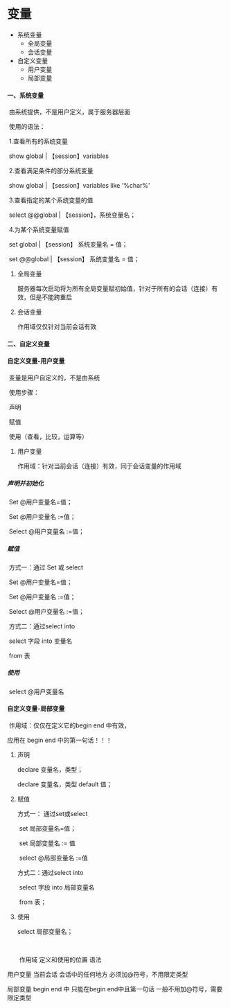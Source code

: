 # 变量

- 系统变量
  - 全局变量
  - 会话变量
- 自定义变量
  - 用户变量
  - 局部变量





#### 一、系统变量

​	由系统提供，不是用户定义，属于服务器层面

​	使用的语法：

​	1.查看所有的系统变量

​		show global | 【session】variables

​	2.查看满足条件的部分系统变量

​		show global | 【session】variables like '%char%'

​	3.查看指定的某个系统变量的值

​		select @@global | 【session】，系统变量名；

​	4.为某个系统变量赋值

​		set global | 【session】 系统变量名 = 值；

​		set @@global | 【session】 系统变量名 = 值；



1. 全局变量

   服务器每次启动将为所有全局变量赋初始值，针对于所有的会话（连接）有效，但是不能跨重启

2. 会话变量

   作用域仅仅针对当前会话有效



#### 二、自定义变量

#### 自定义变量-用户变量

​	变量是用户自定义的，不是由系统

​	使用步骤：

​			声明

​			赋值

​			使用（查看，比较，运算等）



1. 用户变量

   作用域：针对当前会话（连接）有效，同于会话变量的作用域



##### 声明并初始化

​	Set  @用户变量名=值；

​	Set  @用户变量名 :=值；

​	Select @用户变量名 :=值；

##### 赋值

​	方式一：通过 Set 或 select

​		Set  @用户变量名=值；

​		Set  @用户变量名 :=值；

​		Select @用户变量名 :=值；

​	方式二：通过select into

​		select 字段 into 变量名

​		from 表



##### 使用

​	select @用户变量名



#### 自定义变量-局部变量

​	作用域：仅仅在定义它的begin end 中有效，

应用在 begin end 中的第一句话！！！

1. 声明

   declare 变量名，类型；

   declare 变量名，类型 default 值；

2. 赋值

   方式一： 通过set或select

   ​					set 局部变量名=值；

   ​					set 局部变量名 := 值

   ​					select @局部变量名 :=值

   方式二：通过select into

   ​					select 字段 into 局部变量名

   ​					from 表；

3. 使用

   select 局部变量名；

   ​		

   ​				作用域			定义和使用的位置		语法

用户变量       当前会话           会话中的任何地方        必须加@符号，不用限定类型

局部变量		begin end 中     只能在begin end中且第一句话   一般不用加@符号，需要限定类型







